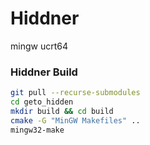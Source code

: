 # Hiddner

mingw ucrt64

### Hiddner Build

```bash
git pull --recurse-submodules
cd geto_hidden
mkdir build && cd build
cmake -G "MinGW Makefiles" ..
mingw32-make
```
